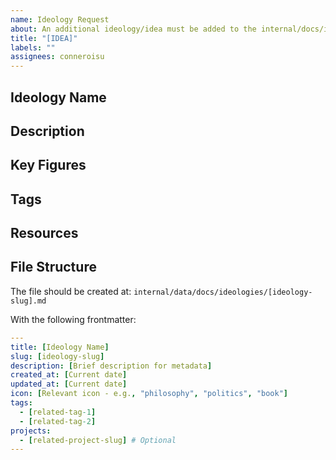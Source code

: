 ```yaml
---
name: Ideology Request
about: An additional ideology/idea must be added to the internal/docs/ideologies folder
title: "[IDEA]"
labels: ""
assignees: conneroisu
---
```


## Ideology Name

<!-- Enter the name of the ideology -->

## Description

<!-- Provide a brief description of what this ideology is -->

## Key Figures

<!-- List important thinkers, authors, or figures associated with this ideology -->

## Tags

<!-- List related tags that should be associated with this ideology file -->

## Resources

<!-- Add any helpful links, books, or references to learn more about this ideology -->

## File Structure

The file should be created at: `internal/data/docs/ideologies/[ideology-slug].md`

With the following frontmatter:

```yaml
---
title: [Ideology Name]
slug: [ideology-slug]
description: [Brief description for metadata]
created_at: [Current date]
updated_at: [Current date]
icon: [Relevant icon - e.g., "philosophy", "politics", "book"]
tags:
  - [related-tag-1]
  - [related-tag-2]
projects:
  - [related-project-slug] # Optional
---
```

<existing-tags>
</existing-tags>

